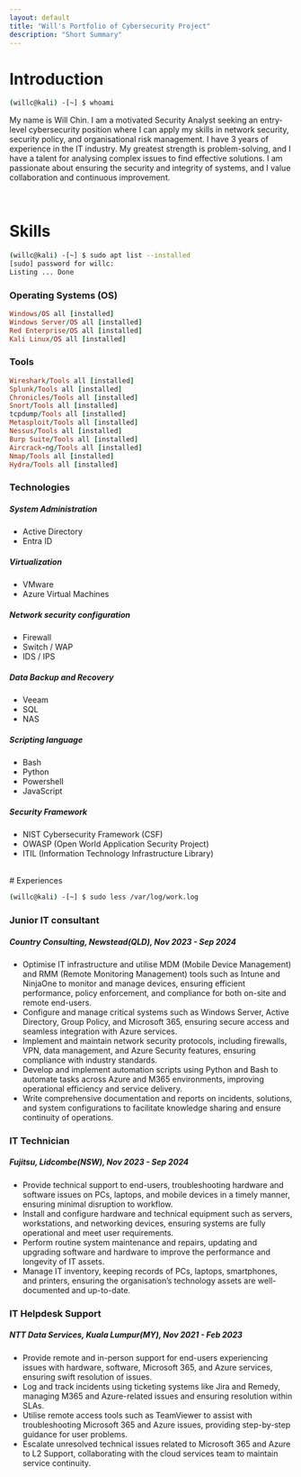 ```yaml
---
layout: default
title: "Will's Portfolio of Cybersecurity Project"
description: "Short Summary"
---
```


# Introduction

```bash
(willc@kali) -[~] $ whoami
```
My name is Will Chin. I am a motivated Security Analyst seeking an entry-level cybersecurity position where I can apply my skills in network security, security policy, and organisational risk management. I have 3 years of experience in the IT industry. My greatest strength is problem-solving, and I have a talent for analysing complex issues to find effective solutions. I am passionate about ensuring the security and integrity of systems, and I value collaboration and continuous improvement.

<br>

# Skills

```bash
(willc@kali) -[~] $ sudo apt list --installed
[sudo] password for willc:
Listing ... Done
```
### Operating Systems (OS)

```ruby
Windows/OS all [installed]
Windows Server/OS all [installed]
Red Enterprise/OS all [installed]
Kali Linux/OS all [installed]
```

### Tools

```ruby
Wireshark/Tools all [installed]
Splunk/Tools all [installed]
Chronicles/Tools all [installed]
Snort/Tools all [installed]
tcpdump/Tools all [installed]
Metasploit/Tools all [installed]
Nessus/Tools all [installed]
Burp Suite/Tools all [installed]
Aircrack-ng/Tools all [installed]
Nmap/Tools all [installed]
Hydra/Tools all [installed]
```

### Technologies

##### System Administration
  - Active Directory
  - Entra ID

##### Virtualization
  - VMware
  - Azure Virtual Machines
  
##### Network security configuration
  - Firewall
  - Switch / WAP
  - IDS / IPS

##### Data Backup and Recovery
  - Veeam
  - SQL
  - NAS
  
##### Scripting language
  - Bash
  - Python
  - Powershell
  - JavaScript

##### Security Framework
  - NIST Cybersecurity Framework (CSF) 
  - OWASP (Open World Application Security Project)
  - ITIL (Information Technology Infrastructure Library)

<br>
# Experiences

```bash
(willc@kali) -[~] $ sudo less /var/log/work.log
```

### Junior IT consultant
##### Country Consulting, Newstead(QLD), Nov 2023 - Sep 2024
* Optimise IT infrastructure and utilise MDM (Mobile Device Management) and RMM (Remote Monitoring Management) tools such as Intune and NinjaOne to monitor and manage devices, ensuring efficient performance, policy enforcement, and compliance for both on-site and remote end-users.
* Configure and manage critical systems such as Windows Server, Active Directory, Group Policy, and Microsoft 365, ensuring secure access and seamless integration with Azure services.  
* Implement and maintain network security protocols, including firewalls, VPN, data management, and Azure Security features, ensuring compliance with industry standards. 
* Develop and implement automation scripts using Python and Bash to automate tasks across Azure and M365 environments, improving operational efficiency and service delivery.
* Write comprehensive documentation and reports on incidents, solutions, and system configurations to facilitate knowledge sharing and ensure continuity of operations. 

### IT Technician
##### Fujitsu, Lidcombe(NSW), Nov 2023 - Sep 2024
* Provide technical support to end-users, troubleshooting hardware and software issues on PCs, laptops, and mobile devices in a timely manner, ensuring minimal disruption to workflow. 
* Install and configure hardware and technical equipment such as servers, workstations, and networking devices, ensuring systems are fully operational and meet user requirements. 
* Perform routine system maintenance and repairs, updating and upgrading software and hardware to improve the performance and longevity of IT assets. 
* Manage IT inventory, keeping records of PCs, laptops, smartphones, and printers, ensuring the organisation’s technology assets are well-documented and up-to-date. 

### IT Helpdesk Support
##### NTT Data Services, Kuala Lumpur(MY), Nov 2021 - Feb 2023
* Provide remote and in-person support for end-users experiencing issues with hardware, software, Microsoft 365, and Azure services, ensuring swift resolution of issues. 
* Log and track incidents using ticketing systems like Jira and Remedy, managing M365 and Azure-related issues and ensuring resolution within SLAs. 
* Utilise remote access tools such as TeamViewer to assist with troubleshooting Microsoft 365 and Azure issues, providing step-by-step guidance for user problems. 
* Escalate unresolved technical issues related to Microsoft 365 and Azure to L2 Support, collaborating with the cloud services team to maintain service continuity.
